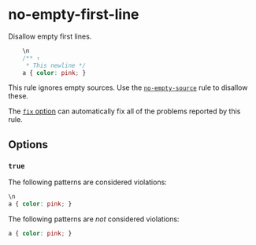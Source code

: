 # no-empty-first-line

Disallow empty first lines.

<!-- prettier-ignore -->
```css
    \n
    /** ↑
     * This newline */
    a { color: pink; }
```

This rule ignores empty sources. Use the [`no-empty-source`](../no-empty-source/README.md) rule to disallow these.

The [`fix` option](../../../docs/user-guide/usage/options.md#fix) can automatically fix all of the problems reported by this rule.

## Options

### `true`

The following patterns are considered violations:

<!-- prettier-ignore -->
```css
\n
a { color: pink; }
```

The following patterns are _not_ considered violations:

<!-- prettier-ignore -->
```css
a { color: pink; }
```
